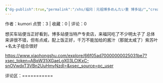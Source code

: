 ```yaml
---
{"dg-publish":true,"permalink":"/xhs/福冈｜元祖博多めんたい重 博多站/","created":"2025-03-17T23:02:07.712+08:00","updated":"2025-03-17T23:02:07.712+08:00"}
---
```


作者：kumori
点赞：3   |   收藏：0   |   评论：0

想买车站便当正好看到，博多站便当特产专卖店，来福冈吃了不少明太子了
总体来讲很不错，但有点咸，配上饭正好，千万不能加给的酱汁（那就太咸了）紫苏叶+名太子组合很好

https://www.xiaohongshu.com/explore/66f05ad70000000025031be7?xsec_token=ABqW31iXGaeLgX03LCtKxC-snOVwdxT3VBn2UuHmyNzdI=&xsec_source=pc_user

评论区：===========

